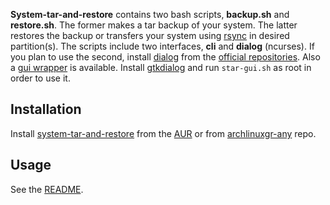 **System-tar-and-restore** contains two bash scripts, **backup.sh** and **restore.sh**. The former makes a tar backup of your system. The latter restores the backup or transfers your system using [rsync](https://www.archlinux.org/packages/?name=rsync) in desired partition(s). The scripts include two interfaces, **cli** and **dialog** (ncurses). If you plan to use the second, install [dialog](https://www.archlinux.org/packages/?name=dialog) from the [official repositories](/index.php/Official_repositories "Official repositories"). Also a [gui wrapper](https://github.com/tritonas00/system-tar-and-restore#gui) is available. Install [gtkdialog](https://www.archlinux.org/packages/?name=gtkdialog) and run `star-gui.sh` as root in order to use it.

## Installation

Install [system-tar-and-restore](https://aur.archlinux.org/packages/system-tar-and-restore/) from the [AUR](/index.php/AUR "AUR") or from [archlinuxgr-any](/index.php/Unofficial_user_repositories#archlinuxgr-any "Unofficial user repositories") repo.

## Usage

See the [README](https://github.com/tritonas00/system-tar-and-restore/blob/master/README.md).